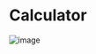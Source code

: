 # Calculator
![image](https://github.com/naveenmenariya/Calculator/assets/123303605/ccd60776-1969-466c-ad56-3a6cc431ed22)
